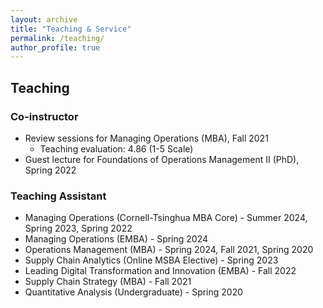 ```yaml
---
layout: archive
title: "Teaching & Service"
permalink: /teaching/
author_profile: true
---
```


## Teaching
### Co-instructor
* Review sessions for Managing Operations (MBA), Fall 2021
  * Teaching evaluation: 4.86 (1-5 Scale) 
* Guest lecture for Foundations of Operations Management II (PhD), Spring 2022


### Teaching Assistant
* Managing Operations (Cornell-Tsinghua MBA Core) - Summer 2024, Spring 2023, Spring 2022
* Managing Operations (EMBA) - Spring 2024
* Operations Management (MBA) - Spring 2024, Fall 2021, Spring 2020
* Supply Chain Analytics (Online MSBA Elective) - Spring 2023
* Leading Digital Transformation and Innovation (EMBA) - Fall 2022
* Supply Chain Strategy (MBA) - Fall 2021
* Quantitative Analysis (Undergraduate) - Spring 2020